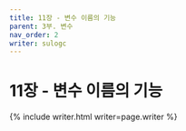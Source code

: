 ```yaml
---
title: 11장 - 변수 이름의 기능
parent: 3부. 변수
nav_order: 2
writer: sulogc
---
```


# 11장 - 변수 이름의 기능

{% include writer.html writer=page.writer %}
